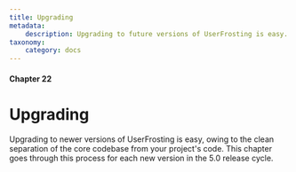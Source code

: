 ```yaml
---
title: Upgrading
metadata:
    description: Upgrading to future versions of UserFrosting is easy...
taxonomy:
    category: docs
---
```


#### Chapter 22

# Upgrading

Upgrading to newer versions of UserFrosting is easy, owing to the clean separation of the core codebase from your project's code. This chapter goes through this process for each new version in the 5.0 release cycle.
